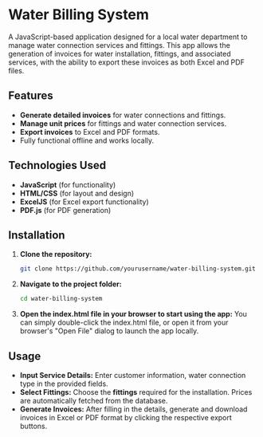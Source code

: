 # Water Billing System

A JavaScript-based application designed for a local water department to manage water connection services and fittings. This app allows the generation of invoices for water installation, fittings, and associated services, with the ability to export these invoices as both Excel and PDF files.

## Features
- **Generate detailed invoices** for water connections and fittings.
- **Manage unit prices** for fittings and water connection services.
- **Export invoices** to Excel and PDF formats.
- Fully functional offline and works locally.

## Technologies Used
- **JavaScript** (for functionality)
- **HTML/CSS** (for layout and design)
- **ExcelJS** (for Excel export functionality)
- **PDF.js** (for PDF generation)

## Installation
1. **Clone the repository:**
   ```bash
   git clone https://github.com/yourusername/water-billing-system.git
   ```
2. **Navigate to the project folder:**
   ```bash
   cd water-billing-system
   ```
3. **Open the index.html file in your browser to start using the app:** You can simply double-click the index.html file, or open it from your browser's "Open File" dialog to launch the app locally.

## Usage
- **Input Service Details:** Enter customer information, water connection type in the provided fields.
- **Select Fittings:** Choose the **fittings** required for the installation. Prices are automatically fetched from the database.
- **Generate Invoices:** After filling in the details, generate and download invoices in Excel or PDF format by clicking the respective export buttons.
